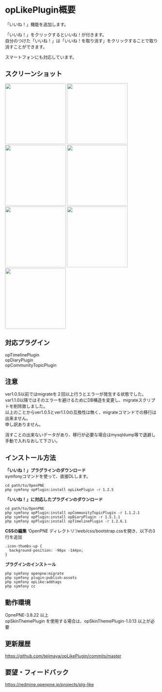 opLikePlugin概要
======================
「いいね！」機能を追加します。

「いいね！」をクリックするといいね！が付きます。  
自分のつけた「いいね！」は「いいね！を取り消す」をクリックすることで取り消すことができます。  

スマートフォンにも対応しています。


スクリーンショット
------
<img src="https://raw.github.com/ichikawatatsuya/opLikePlugin/gh-pages/images/001.png" height=200/>
<img src="https://raw.github.com/ichikawatatsuya/opLikePlugin/gh-pages/images/002.png" height=200/>
<img src="https://raw.github.com/ichikawatatsuya/opLikePlugin/gh-pages/images/003.png" height=200/>
<img src="https://raw.github.com/ichikawatatsuya/opLikePlugin/gh-pages/images/004.png" height=200/>
<img src="https://raw.github.com/ichikawatatsuya/opLikePlugin/gh-pages/images/005.png" height=200/>
<img src="https://raw.github.com/ichikawatatsuya/opLikePlugin/gh-pages/images/006.png" height=200/>
<img src="https://raw.github.com/ichikawatatsuya/opLikePlugin/gh-pages/images/007.png" height=200/>

対応プラグイン
-------------
opTimelinePlugin  
opDiaryPlugin  
opCommunityTopicPlugin  
  
注意
----
ver1.0.5以前ではmigrateを２回以上行うとエラーが発生する状態でした。  
var1.1.0以降ではそのエラーを避けるためにDB構造を変更し、migrateスクリプトを削除致しました。  
以上のことからver1.0.5とver1.1.0の互換性は無く、migrateコマンドでの移行は出来ません。  
申し訳ありません。  
  
消すことの出来ないデータがあり、移行が必要な場合はmysqldump等で退避し手動で入れなおして下さい。  


インストール方法
----------------
**「いいね！」プラグラインのダウンロード**  
symfonyコマンドを使って、直接DLします。

    cd path/to/OpenPNE
    php symfony opPlugin:install opLikePlugin -r 1.2.5


**「いいね！」に対応したプラグインのダウンロード**  

    cd path/to/OpenPNE  
    php symfony opPlugin:install opCommunityTopicPlugin -r 1.1.2.1  
    php symfony opPlugin:install opDiaryPlugin -r 1.5.1.1  
    php symfony opPlugin:install opTimelinePlugin -r 1.2.6.1  


**CSSの編集**
 ‘OpenPNE ディレクトリ'/web/css/bootstrap.cssを開き、以下の3行を追加

    .icon-thumbs-up {
      background-position: -96px -144px;
    }


**プラグインのインストール**

    php symfony openpne:migrate
    php symfony plugin:publish-assets
    php symfony opLike:addtags
    php symfony cc
    

動作環境
--------
OpnePNE-3.8.22 以上  
opSkinThemePlugin を使用する場合は、opSkinThemePlugin-1.0.13 以上が必要  
  
  
更新履歴
--------

https://github.com/tejimaya/opLikePlugin/commits/master

  
要望・フィードバック
----------

https://redmine.openpne.jp/projects/plg-like

